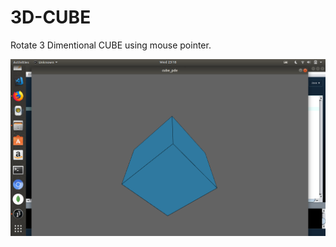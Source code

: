# 3D-CUBE
Rotate 3 Dimentional CUBE using mouse pointer.

![alt text](cube.png "Screenshot of 3D Cube")
